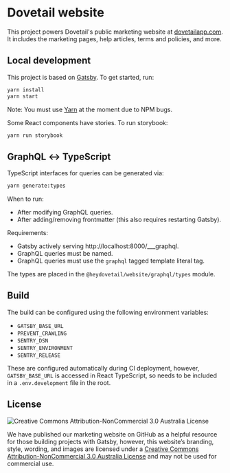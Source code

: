 # Dovetail website

This project powers Dovetail's public marketing website at [dovetailapp.com](https://dovetailapp.com). It includes the marketing pages, help articles, terms and policies, and more.

## Local development

This project is based on [Gatsby](https://www.gatsbyjs.org/). To get started, run:

```sh
yarn install
yarn start
```

Note: You must use [Yarn](https://yarnpkg.com/en/) at the moment due to NPM bugs.

Some React components have stories. To run storybook:

```sh
yarn run storybook
```

## GraphQL ↔ TypeScript

TypeScript interfaces for queries can be generated via:

```sh
yarn generate:types
```

When to run:

* After modifying GraphQL queries.
* After adding/removing frontmatter (this also requires restarting Gatsby).

Requirements:

* Gatsby actively serving http://localhost:8000/___graphql.
* GraphQL queries must be named.
* GraphQL queries must use the `graphql` tagged template literal tag.

The types are placed in the `@heydovetail/website/graphql/types` module.

## Build

The build can be configured using the following environment variables:

* `GATSBY_BASE_URL`
* `PREVENT_CRAWLING`
* `SENTRY_DSN`
* `SENTRY_ENVIRONMENT`
* `SENTRY_RELEASE`

These are configured automatically during CI deployment, however, `GATSBY_BASE_URL` is accessed in React TypeScript, so needs to be included in a `.env.development` file in the root.

## License

![Creative Commons Attribution-NonCommercial 3.0 Australia License](https://i.creativecommons.org/l/by-nc/3.0/au/88x31.png)

We have published our marketing website on GitHub as a helpful resource for those building projects with Gatsby, however, this website’s branding, style, wording, and images are licensed under a [Creative Commons Attribution-NonCommercial 3.0 Australia License](http://creativecommons.org/licenses/by-nc/3.0/au/) and may not be used for commercial use.
